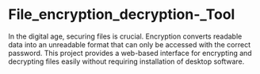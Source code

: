 # File_encryption_decryption-_Tool
In the digital age, securing files is crucial. Encryption converts readable data into an unreadable format that can only be accessed with the correct password. This project provides a web-based interface for encrypting and decrypting files easily without requiring installation of desktop software.
